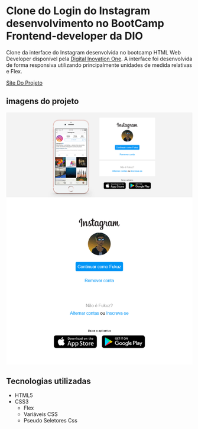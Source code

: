 # Clone do Login do Instagram desenvolvimento no BootCamp Frontend-developer da DIO

Clone da interface do Instagram desenvolvida no bootcamp HTML Web Developer disponível pela [Digital Inovation One](https://www.dio.me/).
A interface foi desenvolvida de forma responsiva utilizando principalmente unidades de medida relativas e Flex.

[Site Do Projeto](https://martvie.github.io/interface-instagram-DIO/)

## imagens do projeto

![Interface Desktop](src/Images/screenshot1.png)
![Interface Mobile](src/Images/screenshot2.png)

## Tecnologias utilizadas

* HTML5
* CSS3
  * Flex
  * Variáveis CSS
  * Pseudo Seletores Css